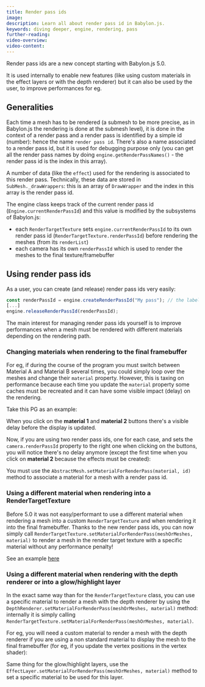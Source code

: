 ```yaml
---
title: Render pass ids
image:
description: Learn all about render pass id in Babylon.js.
keywords: diving deeper, engine, rendering, pass
further-reading:
video-overview:
video-content:
---
```


Render pass ids are a new concept starting with Babylon.js 5.0.

It is used internally to enable new features (like using custom materials in the effect layers or with the depth renderer) but it can also be used by the user, to improve performances for eg.

## Generalities
Each time a mesh has to be rendered (a submesh to be more precise, as in Babylon.js the rendering is done at the submesh level), it is done in the context of a render pass and a render pass is identified by a simple id (number): hence the name `render pass id`. There's also a name associated to a render pass id, but it is used for debugging purpose only (you can get all the render pass names by doing `engine.getRenderPassNames()` - the render pass id is the index in this array).

A number of data (like the `effect`) used for the rendering is associated to this render pass. Technically, these data are stored in `SubMesh._drawWrappers`: this is an array of `DrawWrapper` and the index in this array is the render pass id.

The engine class keeps track of the current render pass id (`Engine.currentRenderPassId`) and this value is modified by the subsystems of Babylon.js:
* each `RenderTargetTexture` sets `engine.currentRenderPassId` to its own render pass id (`RenderTargetTexture.renderPassId`) before rendering the meshes (from its `renderList`)
* each camera has its own `renderPassId` which is used to render the meshes to the final texture/framebuffer

## Using render pass ids
As a user, you can create (and release) render pass ids very easily:
```javascript
const renderPassId = engine.createRenderPassId("My pass"); // the label is optional as it is used for debugging purpose only
[...]
engine.releaseRenderPassId(renderPassId);
```

The main interest for managing render pass ids yourself is to improve performances when a mesh must be rendered with different materials depending on the rendering path.

### Changing materials when rendering to the final framebuffer
For eg, if during the course of the program you must switch between Material A and Material B several times, you could simply loop over the meshes and change their `material` property. However, this is taxing on performance because each time you update the `material` property some caches must be recreated and it can have some visible impact (delay) on the rendering.

Take this PG as an example:

<Playground id="#6XIT28#1158" title="Update lots of materials" description="Simple example of changing the materials used to display a lot of meshes."/>

When you click on the **material 1** and **material 2** buttons there's a visible delay before the display is updated.

Now, if you are using two render pass ids, one for each case, and sets the `camera.renderPassId` property to the right one when clicking on the buttons, you will notice there's no delay anymore (except the first time when you click on **material 2** because the effects must be created):

<Playground id="#6XIT28#1160" title="Update lots of materials (render pass id)" description="Simple example of changing the materials used to display a lot of meshes with custom render pass ids."/>

You must use the `AbstractMesh.setMaterialForRenderPass(material, id)` method to associate a material for a mesh with a render pass id.

### Using a different material when rendering into a RenderTargetTexture
Before 5.0 it was not easy/performant to use a different material when rendering a mesh into a custom `RenderTargetTexture` and when rendering it into the final framebuffer. Thanks to the new render pass ids, you can now simply call `RenderTargetTexture.setMaterialForRenderPass(meshOrMeshes, material)` to render a mesh in the render target texture with a specific material without any performance penalty!

See an example [here](/features/divingDeeper/postProcesses/renderTargetTextureMultiPass#making-multiple-passes-and-composing-them)

### Using a different material when rendering with the depth renderer or into a glow/highlight layer 
In the exact same way than for the `RenderTargetTexture` class, you can use a specific material to render a mesh with the depth renderer by using the `DepthRenderer.setMaterialForRenderPass(meshOrMeshes, material)` method: internally it is simply calling `RenderTargetTexture.setMaterialForRenderPass(meshOrMeshes, material)`.

For eg, you will need a custom material to render a mesh with the depth renderer if you are using a non standard material to display the mesh to the final framebuffer (for eg, if you update the vertex positions in the vertex shader):

<Playground id="#6GFJNR#161" title="Using a custom material with the depth renderer" description="Simple example of using a custom material to render a mesh with the depth renderer."/>

Same thing for the glow/highlight layers, use the `EffectLayer.setMaterialForRenderPass(meshOrMeshes, material)` method to set a specific material to be used for this layer.
